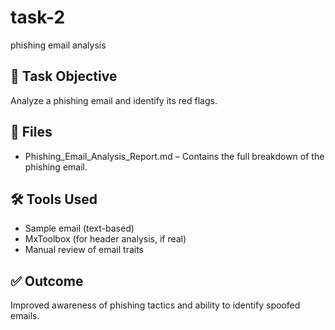 # task-2
phishing email analysis




## 📌 Task Objective
Analyze a phishing email and identify its red flags.

## 📄 Files
- Phishing_Email_Analysis_Report.md – Contains the full breakdown of the phishing email.

## 🛠 Tools Used
- Sample email (text-based)
- MxToolbox (for header analysis, if real)
- Manual review of email traits

## ✅ Outcome
Improved awareness of phishing tactics and ability to identify spoofed emails.
